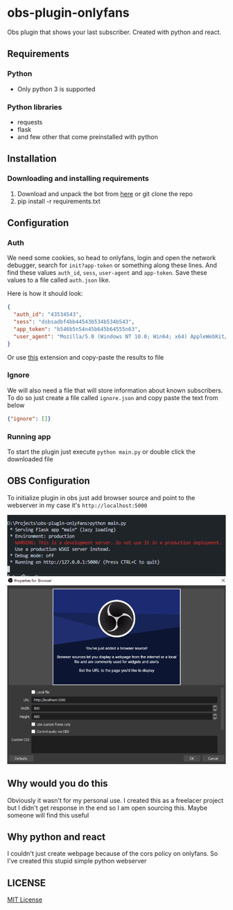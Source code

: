 # obs-plugin-onlyfans

Obs plugin that shows your last subscriber. Created with python and react.

## Requirements

### Python

- Only python 3 is supported

### Python libraries

- requests
- flask
- and few other that come preinstalled with python

## Installation

### Downloading and installing requirements

1. Download and unpack the bot from [here](https://github.com/xnetcat/obs-plugin-onlyfans/archive/master.zip) or git clone the repo
2. pip install -r requirements.txt

## Configuration

### Auth

We need some cookies, so head to onlyfans, login and open the network debugger, search for `init?app-token` or something along these lines. And find these values `auth_id`, `sess`, `user-agent` and `app-token`. Save these values to a file called `auth.json` like.

Here is how it should look:

```json
{
  "auth_id": "43534543",
  "sess": "dsbsadbf4bb44543b534b534b543",
  "app_token": "b546b5n54n45b645b64555n63",
  "user_agent": "Mozilla/5.0 (Windows NT 10.0; Win64; x64) AppleWebKit/537.36 (KHTML, like Gecko) Chrome/88.0.4324.104 Safari/537.36",
}
```

Or use [this](https://github.com/M-rcus/OnlyFans-Cookie-Helper) extension and copy-paste the results to file

### Ignore

We will also need a file that will store information about known subscribers. To do so just create a file called `ignore.json` and copy paste the text from below

```json
{"ignore": []}
```

### Running app

To start the plugin just execute `python main.py` or double click the downloaded file

## OBS Configuration

To initialize plugin in obs just add browser source and point to the webserver in my case it's `http://localhost:5000`

![server](./docs/server.png)
![obs](./docs/obs.png)

## Why would you do this

Obviously it wasn't for my personal use. I created this as a freelacer project but I didn't get response in the end so I am open sourcing this. Maybe someone will find this useful

## Why python and react

I couldn't just create webpage because of the cors policy on onlyfans. So I've created this stupid simple python webserver

## LICENSE

[MIT License](./LICENSE)
